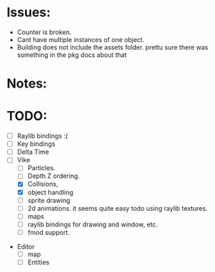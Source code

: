 # Issues: 
- Counter is broken.
- Cant have multiple instances of one object.
- Building does not include the assets folder. 
	prettu sure there was something in the pkg docs about that

# Notes: 

# TODO:
- [ ] Raylib bindings :(
- [ ] Key bindings
- [ ] Delta Time
- [ ] Vike
	- [ ] Particles. 
	- [ ] Depth Z ordering. 
	- [x] Collisions, 
	- [x] object handling 
	- [ ] sprite drawing
	- [ ] 2d animations. 
		it seems quite easy todo using raylib textures.
	- [ ] maps 
	- [ ] raylib bindings for drawing and window, etc.
	- [ ] fmod support.

- Editor
	- [ ] map
	- [ ] Entities 
